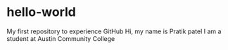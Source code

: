 # hello-world
My first repository to experience GitHub
Hi, my name is Pratik patel
I am a student at Austin Community College

